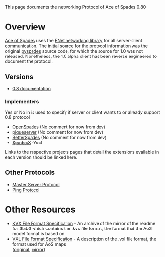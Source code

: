 This page documents the networking Protocol of Ace of Spades 0.80

# Overview
[Ace of Spades](http://buildandshoot.com/) uses the [ENet networking
library](http://enet.bespin.org/Features.html) for all server-client
communication. The initial source for the protocol information was the original
[pyspades](http://code.google.com/p/pyspades/) source code, for which the
source for 1.0 was not released. Nonetheless, the 1.0 alpha client has been
reverse engineered to document the protocol.

## Versions

 * [0.8 documentation](protocol080.html)

### Implementers
 Yes or No in is used to specify if server or client wants to or already support 0.8 protocol
 * [OpenSpades](https://github.com/yvt/openspades) (No comment for now from dev)
 * [piqueserver](https://github.com/piqueserver/piqueserver) (No comment for now from dev)
 * [BetterSpades](https://github.com/xtreme8000/BetterSpades) (No comment for now from dev)
 * [SpadesX](https://github.com/SpadesX/SpadesX) (Yes)

Links to the respective projects pages that detail the extensions evailable in
each version should be linked here.

## Other Protocols

 * [Master Server Protocol](protocolmaster.html)
 * [Ping Protocol](protocolping.html)

# Other Resources
* [KVX File Format Specification](https://web.archive.org/web/20100102023608/http://mystaddict.tlayeh.com/Computer%20Camp/Slab6/slab6.txt) - An archive of the mirror of the readme for Slab6 which contains the .kvx file format, the format that the AoS model format is based on
* [VXL File Format Specification](mapformat.html) - A description of the .vxl file format, the format used for AoS maps<br />([original](http://silverspaceship.com/aosmap/aos_file_format.html), [mirror](aos_file_format.html))
